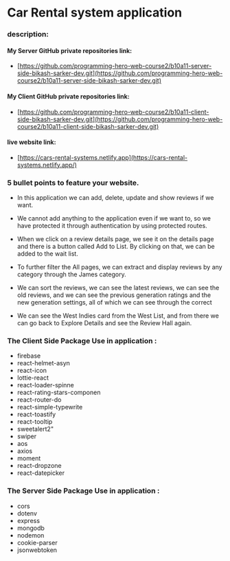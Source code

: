 # Car Rental system application

### description:

#### My Server GitHub private repositories link:

- [https://github.com/programming-hero-web-course2/b10a11-server-side-bikash-sarker-dev.git](https://github.com/programming-hero-web-course2/b10a11-server-side-bikash-sarker-dev.git)

#### My Client GitHub private repositories link:

- [https://github.com/programming-hero-web-course2/b10a11-client-side-bikash-sarker-dev.git](https://github.com/programming-hero-web-course2/b10a11-client-side-bikash-sarker-dev.git)

#### live website link:

- [https://cars-rental-systems.netlify.app](https://cars-rental-systems.netlify.app/)

### 5 bullet points to feature your website.

- In this application we can add, delete, update and show reviews if we want.
- We cannot add anything to the application even if we want to, so we have protected it through authentication by using protected routes.

- When we click on a review details page, we see it on the details page and there is a button called Add to List. By clicking on that, we can be added to the wait list.

- To further filter the All pages, we can extract and display reviews by any category through the James category.

- We can sort the reviews, we can see the latest reviews, we can see the old reviews, and we can see the previous generation ratings and the new generation settings, all of which we can see through the correct

- We can see the West Indies card from the West List, and from there we can go back to Explore Details and see the Review Hall again.

### The Client Side Package Use in application :

- firebase
- react-helmet-asyn
- react-icon
- lottie-react
- react-loader-spinne
- react-rating-stars-componen
- react-router-do
- react-simple-typewrite
- react-toastify
- react-tooltip
- sweetalert2"
- swiper
- aos
- axios
- moment
- react-dropzone
- react-datepicker

### The Server Side Package Use in application :

- cors
- dotenv
- express
- mongodb
- nodemon
- cookie-parser
- jsonwebtoken
